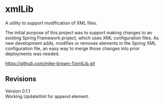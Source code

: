 # xmlLib

A utility to support modification of XML files.

The initial purpose of this project was to support making changes to an existing
Spring Framework project, which uses XML configuration files. As new development adds, 
modifies or removes elements in the Spring XML configuration file, an easy way to 
merge those changes into prior deployments was needed.

https://github.com/mike-brown-1/xmlLib.git

## Revisions

Version 0.1.1     
Working UpdateXml for append element.

